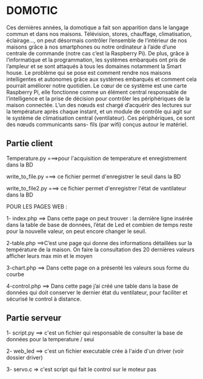 # DOMOTIC 
Ces dernières années, la domotique a fait son apparition dans
le langage commun et dans nos maisons. Télévision, stores,
chauffage, climatisation, éclairage..., on peut désormais
contrôler l’ensemble de l’intérieur de nos maisons grâce à nos
smartphones ou notre ordinateur à l’aide d’une centrale de
commande (notre cas c’est la Raspberry Pi). De plus, grâce à
l’informatique et la programmation, les systèmes embarqués
ont pris de l’ampleur et se sont attaqués à tous les domaines
notamment la Smart house. Le problème qui se pose est
comment rendre nos maisons intelligentes et autonomes grâce
aux systèmes embarqués et comment cela pourrait améliorer
notre quotidien.
Le cœur de ce système est une carte Raspberry Pi, elle fonctionne comme un élément
central responsable de l’intelligence et la prise de décision pour contrôler
les périphériques de la maison connectée. L’un des nœuds est chargé
d’acquérir des lectures sur la température après chaque instant, et un
module de contrôle qui agit sur le système de climatisation central
(ventilateur). Ces périphériques, ce sont des nœuds communicants sans-
fils (par wifi) conçus autour le matériel.
## Partie client 

Temperature.py ===>pour l'acquisition de temperature et enregistrement dans la BD 

write_to_file.py ===> ce fichier permet d'enregistrer le seuil dans la BD

write_to_file2.py ===> ce fichier permet d'enregistrer l'état de vantilateur dans la BD

POUR LES PAGES WEB :

1- index.php ==> Dans cette page on peut trouver : la dernière ligne insérée dans la table de base de
                  données, l’état de Led et combien de temps reste pour la nouvelle valeur, on peut encore changer le seuil.

2-table.php ==>C’est une page qui donne des informations détaillées sur la température de la maison. On
                  faire la consultation des 20 dernières valeurs afficher leurs max min et le moyen 

3-chart.php ==> Dans cette page on a présenté les valeurs sous forme du courbe

4-control.php ==>  Dans cette page j’ai créé une table dans la base de données qui doit conserver le dernier état
                    du ventilateur, pour faciliter et sécurisé le control à distance.

## Partie serveur 
1- script.py ==> c'est un fichier qui responsable de consulter la base de données pour la temperature / seui
 
2- web_led ==> c'est un fichier executable crée à l'aide d'un driver (voir dossier driver)

3- servo.c => c'est script qui fait le control sur le moteur pas 
